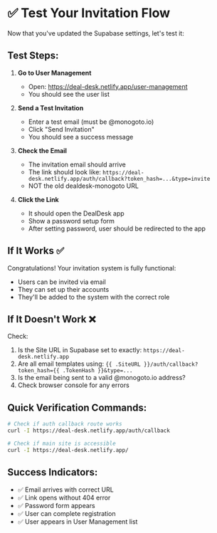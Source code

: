 # ✅ Test Your Invitation Flow

Now that you've updated the Supabase settings, let's test it:

## Test Steps:

1. **Go to User Management**
   - Open: https://deal-desk.netlify.app/user-management
   - You should see the user list

2. **Send a Test Invitation**
   - Enter a test email (must be @monogoto.io)
   - Click "Send Invitation"
   - You should see a success message

3. **Check the Email**
   - The invitation email should arrive
   - The link should look like:
     `https://deal-desk.netlify.app/auth/callback?token_hash=...&type=invite`
   - NOT the old dealdesk-monogoto URL

4. **Click the Link**
   - It should open the DealDesk app
   - Show a password setup form
   - After setting password, user should be redirected to the app

## If It Works ✅
Congratulations! Your invitation system is fully functional:
- Users can be invited via email
- They can set up their accounts
- They'll be added to the system with the correct role

## If It Doesn't Work ❌
Check:
1. Is the Site URL in Supabase set to exactly: `https://deal-desk.netlify.app`
2. Are all email templates using: `{{ .SiteURL }}/auth/callback?token_hash={{ .TokenHash }}&type=...`
3. Is the email being sent to a valid @monogoto.io address?
4. Check browser console for any errors

## Quick Verification Commands:
```bash
# Check if auth callback route works
curl -I https://deal-desk.netlify.app/auth/callback

# Check if main site is accessible  
curl -I https://deal-desk.netlify.app/
```

## Success Indicators:
- ✅ Email arrives with correct URL
- ✅ Link opens without 404 error
- ✅ Password form appears
- ✅ User can complete registration
- ✅ User appears in User Management list